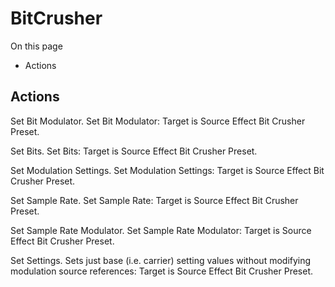 # BitCrusher

On this page 

  * Actions





## Actions

Set Bit Modulator. Set Bit Modulator: Target is Source Effect Bit Crusher Preset.

Set Bits. Set Bits: Target is Source Effect Bit Crusher Preset.

Set Modulation Settings. Set Modulation Settings: Target is Source Effect Bit Crusher Preset.

Set Sample Rate. Set Sample Rate: Target is Source Effect Bit Crusher Preset.

Set Sample Rate Modulator. Set Sample Rate Modulator: Target is Source Effect Bit Crusher Preset.

Set Settings. Sets just base (i.e. carrier) setting values without modifying modulation source references: Target is Source Effect Bit Crusher Preset.

